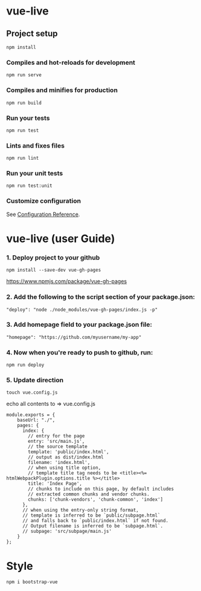 # vue-live

## Project setup
```
npm install
```

### Compiles and hot-reloads for development
```
npm run serve
```

### Compiles and minifies for production
```
npm run build
```

### Run your tests
```
npm run test
```

### Lints and fixes files
```
npm run lint
```

### Run your unit tests
```
npm run test:unit
```

### Customize configuration
See [Configuration Reference](https://cli.vuejs.org/config/).
# vue-live (user Guide)

### 1. Deploy project to your github
```
npm install --save-dev vue-gh-pages
```
https://www.npmjs.com/package/vue-gh-pages

### 2. Add the following to the script section of your package.json:
```
"deploy": "node ./node_modules/vue-gh-pages/index.js -p"
```

### 3. Add homepage field to your package.json file:
```
"homepage": "https://github.com/myusername/my-app"
```

### 4. Now when you're ready to push to github, run:

```
npm run deploy
```

### 5. Update direction 

```
touch vue.config.js
```

echo all contents to => vue.config.js

```
module.exports = {
    baseUrl: "./",
    pages: {
      index: {
        // entry for the page
        entry: 'src/main.js',
        // the source template
        template: 'public/index.html',
        // output as dist/index.html
        filename: 'index.html',
        // when using title option,
        // template title tag needs to be <title><%= htmlWebpackPlugin.options.title %></title>
        title: 'Index Page',
        // chunks to include on this page, by default includes
        // extracted common chunks and vendor chunks.
        chunks: ['chunk-vendors', 'chunk-common', 'index']
      },
      // when using the entry-only string format,
      // template is inferred to be `public/subpage.html`
      // and falls back to `public/index.html` if not found.
      // Output filename is inferred to be `subpage.html`.
      // subpage: 'src/subpage/main.js'
    }
};
```

# Style 

```
npm i bootstrap-vue
```


